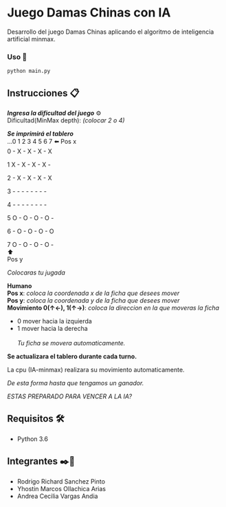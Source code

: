 # Juego Damas Chinas con IA

Desarrollo del juego Damas Chinas aplicando el algoritmo de inteligencia artificial minmax.


### Uso 🔧

```
python main.py

```

## Instrucciones 📋

_**Ingresa la dificultad del juego**_ ⚙️ \
 Dificultad(MinMax depth): _(colocar 2 o 4)_

_**Se imprimirá el tablero**_ \
...0 1 2 3 4 5 6 7   ⬅️ Pos x \
0 - X - X - X - X 

1 X - X - X - X - 

2 - X - X - X - X 

3 - - - - - - - - 

4 - - - - - - - - 

5 O - O - O - O - 

6 - O - O - O - O 

7 O - O - O - O - \
⬆️ \
Pos y

_Colocaras tu jugada_  

**Humano** <br/>
**Pos x**: _coloca la coordenada x de la ficha que desees mover_ <br/>
**Pos y**: _coloca la coordenada y de la ficha que desees mover_ <br/>
**Movimiento 0(↑←), 1(↑→)**: _coloca la direccion en la que moveras la ficha_ <br/>
- 0 mover hacia la izquierda  
- 1 mover hacia la derecha 
<br/><br/>
_Tu ficha se movera automaticamente._<br/>

**Se actualizara el tablero durante cada turno.** <br/>

La cpu (IA-minmax) realizara su movimiento automaticamente. <br/>

_De esta forma hasta que tengamos un ganador._<br/>

_ESTAS PREPARADO PARA VENCER A LA IA?_<br/>

## Requisitos 🛠️

- Python 3.6

## Integrantes ✒️📄

- Rodrigo Richard Sanchez Pinto
- Yhostin Marcos Ollachica Arias
- Andrea Cecilia Vargas Andia




